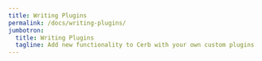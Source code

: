 ```yaml
---
title: Writing Plugins
permalink: /docs/writing-plugins/
jumbotron:
  title: Writing Plugins
  tagline: Add new functionality to Cerb with your own custom plugins
---
```


